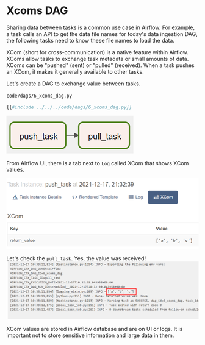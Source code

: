 # Xcoms DAG

Sharing data between tasks is a common use case in Airflow. For example, a task calls an API to get the data file names for today's data ingestion DAG, the following tasks need to know these file names to load the data.

XCom (short for cross-communication) is a native feature within Airflow. XComs allow tasks to exchange task metadata or small amounts of data. XComs can be "pushed" (sent) or "pulled" (received). When a task pushes an XCom, it makes it generally available to other tasks.

Let's create a DAG to exchange value between tasks.

`code/dags/6_xcoms_dag.py`
```python
{{#include ../../../code/dags/6_xcoms_dag.py}}
```

![xcoms dag](airflow-xcoms-dag.png)

From Airflow UI, there is a tab next to `Log` called XCom that shows XCom values.

![xcoms push](airflow-xcoms-push.png)

Let's check the `pull_task`. Yes, the value was received!
![xcoms pull](airflow-xcoms-pull.png)

XCom values are stored in Airflow database and are on UI or logs. It is important not to store sensitive information and large data in them.
